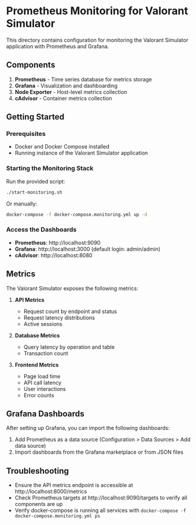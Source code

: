 # Prometheus Monitoring for Valorant Simulator

This directory contains configuration for monitoring the Valorant Simulator application with Prometheus and Grafana.

## Components

1. **Prometheus** - Time series database for metrics storage
2. **Grafana** - Visualization and dashboarding
3. **Node Exporter** - Host-level metrics collection
4. **cAdvisor** - Container metrics collection

## Getting Started

### Prerequisites

- Docker and Docker Compose installed
- Running instance of the Valorant Simulator application

### Starting the Monitoring Stack

Run the provided script:

```bash
./start-monitoring.sh
```

Or manually:

```bash
docker-compose -f docker-compose.monitoring.yml up -d
```

### Access the Dashboards

- **Prometheus**: http://localhost:9090
- **Grafana**: http://localhost:3000 (default login: admin/admin)
- **cAdvisor**: http://localhost:8080

## Metrics

The Valorant Simulator exposes the following metrics:

1. **API Metrics**
   - Request count by endpoint and status
   - Request latency distributions
   - Active sessions

2. **Database Metrics**
   - Query latency by operation and table
   - Transaction count

3. **Frontend Metrics**
   - Page load time
   - API call latency
   - User interactions
   - Error counts

## Grafana Dashboards

After setting up Grafana, you can import the following dashboards:

1. Add Prometheus as a data source (Configuration > Data Sources > Add data source)
2. Import dashboards from the Grafana marketplace or from JSON files

## Troubleshooting

- Ensure the API metrics endpoint is accessible at http://localhost:8000/metrics
- Check Prometheus targets at http://localhost:9090/targets to verify all components are up
- Verify docker-compose is running all services with `docker-compose -f docker-compose.monitoring.yml ps` 
